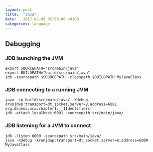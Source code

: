 ```yaml
---
layout: post
title:  "Java"
date:   2017-02-05 05:00:00 +0100
categories: language
---
```


## Debugging

### JDB launching the JVM

```shell
export SOURCEPATH="src/main/java"
export BUILDPATH="build/src/main/java"
jdb -sourcepath $SOURCEPATH -classpath $BUILDPATH MyJavaClass
```

### JDB connecting to a running JVM

```
java -cp build/src/main/java/ -Xdebug -Xrunjdwp:transport=dt_socket,server=y,address=6001 org.dsaenz.oca.chapter1.__1Identifiers
jdb -attach localhost:6001 -sourcepath src/main/java/
```

### JDB listening for a JVM to connect

```
jdb -listen 6000 -sourcepath src/main/java/
java -Xdebug -Xrunjdwp:transport=dt_socket,server=n,address=6000 MyJavaClass
```
